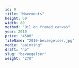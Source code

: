 ```yaml
---
id: 9
title: "Movements"
height: 60
width: 80
method: "Oil on framed canvas"
year: 2010
price: "4500"
fileName: "2010-bevaegelser.jpg"
medie: "painting"
draft: "no"
slug: "bevaegelser"
weight: "270"
---
```

